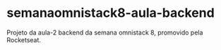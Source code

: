 # semanaomnistack8-aula-backend

Projeto da aula-2 backend da semana omnistack 8, promovido pela Rocketseat.
